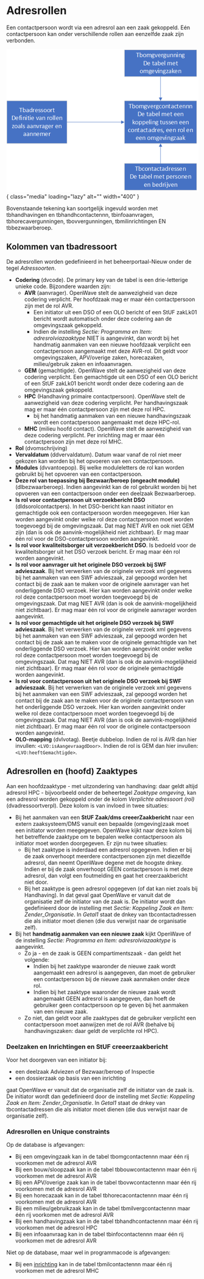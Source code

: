 # Adresrollen

Een contactpersoon wordt via een adresrol aan een zaak gekoppeld. Eén contactpersoon kan onder verschillende rollen aan eenzelfde zaak zijn verbonden.

![](/img/applicatiebeheer/instellen_inrichten/adresrollen.png){ class="media" loading="lazy" alt="" width="400" }

Bovenstaande tekening kan soortgelijk ingevuld worden met tbhandhavingen en tbhandhcontactennn, tbinfoaanvragen, tbhorecavergunningen, tbovvergunningen, tbmilinrichtingen EN tbbezwaarberoep.

## Kolommen van tbadressoort

De adresrollen worden gedefinieerd in het beheerportaal-Nieuw onder de tegel *Adressoorten*.

- **Codering** (dvcode). De primary key van de tabel is een drie-letterige unieke code. Bijzondere waarden zijn:
  - **AVR** (aanvrager). OpenWave stelt de aanwezigheid van deze codering verplicht. Per hoofdzaak mag er maar één contactpersoon zijn met de rol AVR.
    - Een initiator uit een DSO of een OLO bericht of een StUF zakLk01 bericht wordt automatisch onder deze codering aan de omgevingszaak gekoppeld.
    - Indien de instelling *Sectie: Programma en Item: adresrolviazaaktype* NIET is aangevinkt, dan wordt bij het handmatig aanmaken van een nieuwe hoofdzaak verplicht een contactpersoon aangemaakt met deze AVR-rol. Dit geldt voor omgevingszaken, APV/overige zaken, horecazaken, milieu/gebruik zaken en infoaanvragen.
  - **GEM** (gemachtigde). OpenWave stelt de aanwezigheid van deze codering verplicht. Een gemachtigde uit een DSO of een OLO bericht of een StUF zakLk01 bericht wordt onder deze codering aan de omgevingszaak gekoppeld.
  - **HPC** (Handhaving primaire contactpersoon). OpenWave stelt de aanwezigheid van deze codering verplicht. Per handhavingszaak mag er maar één contactpersoon zijn met deze rol HPC.
    - bij het handmatig aanmaken van een nieuwe handhavingszaak wordt een contactpersoon aangemaakt met deze HPC-rol.
  - **MHC** (milieu hoofd contact). OpenWave stelt de aanwezigheid van deze codering verplicht. Per inrichting mag er maar één contactpersoon zijn met deze rol MHC.
- **Rol** (dvomschrijving)
- **Vervaldatum** (ddvervaldatum). Datum waar vanaf de rol niet meer gekozen kan worden bij het opvoeren van een contactpersoon.
- **Modules** (dvvantoepop). Bij welke moduleletters de rol kan worden gebruikt bij het opvoeren van een contactpersoon.
- **Deze rol van toepassing bij Bezwaar/beroep (ongeacht module)** (dlbezwaarberoep). Indien aangevinkt kan de rol gebruikt worden bij het opvoeren van een contactpersoon onder een deelzaak Bezwaarberoep.
- **Is rol voor contactpersoon uit verzoekbericht DSO** (dldsorolcontactpers). In het DSO-bericht kan naast initiator en gemachtigde ook een contactpersoon worden meegegeven. Hier kan worden aangevinkt onder welke rol deze contactpersoon moet worden toegevoegd bij de omgevingszaak. Dat mag NIET AVR en ook niet GEM zijn (dan is ook de aanvink-mogelijkheid niet zichtbaar). Er mag maar één rol voor de DSO-contactpersoon worden aangevinkt.
- **Is rol voor kwaliteitsborger uit verzoekbericht DSO**. Is bedoeld voor de kwaliteitsborger uit het DSO verzoek bericht. Er mag maar één rol worden aangevinkt.
- **Is rol voor aanvrager uit het originele DSO verzoek bij SWF advieszaak**. Bij het verwerken van de originele verzoek xml gegevens bij het aanmaken van een SWF advieszaak, zal gepoogd worden het contact bij de zaak aan te maken voor de originele aanvrager van het onderliggende DSO verzoek. Hier kan worden aangevinkt onder welke rol deze contactpersoon moet worden toegevoegd bij de omgevingszaak. Dat mag NIET AVR (dan is ook de aanvink-mogelijkheid niet zichtbaar). Er mag maar één rol voor de originele aanvrager worden aangevinkt.
- **Is rol voor gemachtigde uit het originele DSO verzoek bij SWF advieszaak**. Bij het verwerken van de originele verzoek xml gegevens bij het aanmaken van een SWF advieszaak, zal gepoogd worden het contact bij de zaak aan te maken voor de originele gemachtigde van het onderliggende DSO verzoek. Hier kan worden aangevinkt onder welke rol deze contactpersoon moet worden toegevoegd bij de omgevingszaak. Dat mag NIET AVR (dan is ook de aanvink-mogelijkheid niet zichtbaar). Er mag maar één rol voor de originele gemachtigde worden aangevinkt.
- **Is rol voor contactpersoon uit het originele DSO verzoek bij SWF advieszaak**. Bij het verwerken van de originele verzoek xml gegevens bij het aanmaken van een SWF advieszaak, zal gepoogd worden het contact bij de zaak aan te maken voor de originele contactpersoon van het onderliggende DSO verzoek. Hier kan worden aangevinkt onder welke rol deze contactpersoon moet worden toegevoegd bij de omgevingszaak. Dat mag NIET AVR (dan is ook de aanvink-mogelijkheid niet zichtbaar). Er mag maar één rol voor de originele contactpersoon worden aangevinkt.
- **OLO-mapping** (dvlvotag). Beetje dubbelop. Indien de rol is AVR dan hier invullen: `<LVO:isAangevraagdDoor>`. Indien de rol is GEM dan hier invullen: `<LVO:heeftGemachtigde>`.

## Adresrollen en (hoofd) Zaaktypes

Aan een hoofdzaaktype - met uitzondering van handhaving: daar geldt altijd adresrol HPC - bijvoorbeeld onder de beheertegel *Zaaktype omgeving*, kan een adresrol worden gekoppeld onder de kolom *Verplichte adressoort (rol)* (dvadressoortverpl). Deze kolom is van invloed in twee situaties:

  - Bij het aanmaken van een **StUF Zaak/dms creeerZaakbericht** naar een extern zaaksysteem/DMS vanuit een bepaalde (omgeving)zaak moet een initiator worden meegegeven. OpenWave kijkt naar deze kolom bij het betreffende zaaktype om te bepalen welke contactpersoon als initiator moet worden doorgegeven. Er zijn nu twee situaties:
    - Bij het zaaktype is inderdaad een adresrol opgegeven. Indien er bij de zaak onverhoopt meerdere contactpersonen zijn met diezelfde adresrol, dan neemt OpenWave degene met de hoogste dnkey. Indien er bij de zaak onverhoopt GEEN contactpersoon is met deze adresrol, dan volgt een foutmelding en gaat het creerzaakbericht niet door.
    - Bij het zaaktype is geen adresrol opgegeven (of dat kan niet zoals bij Handhaving). In dat geval gaat OpenWave er vanuit dat de organisatie zelf de initiator van de zaak is. De initiator wordt dan gedefinieerd door de instelling met *Sectie: Koppeling Zaak en Item: Zender_Organisatie*. In *Getal1* staat de dnkey van tbcontactadressen die als initiator moet dienen (die dus verwijst naar de organisatie zelf).
  - Bij het **handmatig aanmaken van een nieuwe zaak** kijkt OpenWave of de instelling *Sectie: Programma en Item: adresrolviazaaktype* is aangevinkt.
    - Zo ja - en de zaak is GEEN compartimentszaak -  dan geldt het volgende:
      - Indien bij het zaaktype waaronder de nieuwe zaak wordt aangemaakt een adresrol is aangegeven, dan moet de gebruiker een contactpersoon bij de nieuwe zaak aanmaken onder deze rol.
      - Indien bij het zaaktype waaronder de nieuwe zaak wordt aangemaakt GEEN adresrol is aangegeven, dan hoeft de gebruiker geen contactpersoon op te geven bij het aanmaken van een nieuwe zaak.
    - Zo niet, dan geldt voor alle zaaktypes dat de gebruiker verplicht een contactpersoon moet aanwijzen met de rol AVR (behalve bij handhavingszaken: daar geldt de verplichte rol HPC).

### Deelzaken en Inrichtingen en StUF creeerzaakbericht

Voor het doorgeven van een initiator bij:

  - een deelzaak Adviezen of Bezwaar/beroep of Inspectie
  - een dossierzaak op basis van een inrichting

gaat OpenWave er vanuit dat de organisatie zelf de initiator van de zaak is. De initiator wordt dan gedefinieerd door de instelling met *Sectie: Koppeling Zaak en Item: Zender_Organisatie*. In *Getal1* staat de dnkey van tbcontactadressen die als initiator moet dienen (die dus verwijst naar de organisatie zelf).

### Adresrollen en Unique constraints

Op de database is afgevangen:

  - Bij een omgevingzaak kan in de tabel tbomgcontactennn maar één rij voorkomen met de adresrol AVR
  - Bij een bouw/sloopzaak kan in de tabel tbbouwcontactennn maar één rij voorkomen met de adresrol AVR
  - Bij een APV/overige zaak kan in de tabel tbovwcontactennn maar één rij voorkomen met de adresrol AVR
  - Bij een horecazaak kan in de tabel tbhorecacontactennn maar één rij voorkomen met de adresrol AVR
  - Bij een milieu/gebruikzaak kan in de tabel tbmilvergcontactennn maar één rij voorkomen met de adresrol AVR
  - Bij een handhavingzaak kan in de tabel tbhandhcontactennn maar één rij voorkomen met de adresrol HPC
  - Bij een infoaanvraag kan in de tabel tbinfocontactennn maar één rij voorkomen met de adresrol AVR

Niet op de database, maar wel in programmacode is afgevangen:

  - Bij een [inrichting](/instellen_inrichten.md) kan in de tabel tbmilcontactennn maar één rij voorkomen met de adresrol MHC
